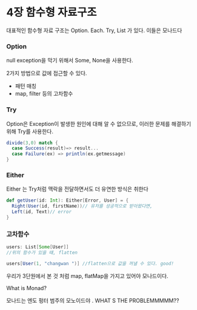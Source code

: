 # 4장 함수형 자료구조



대표적인 함수형 자료 구조는 Option. Each. Try, List 가 있다. 이들은 모나드다



### Option

null exception을 막기 위해서 Some, None을 사용한다.

2가지 방법으로 값에 접근할 수 있다.

* 패턴 매칭
* map, filter 등의 고차함수





### Try

Option은 Exception이 발생한 원인에 대해 알 수 없으므로, 이러한 문제를 해결하기 위해 Try를 사용한다.



```scala
divide(3,0) match {
  case Success(result)=> result...
  case Failure(ex) => println(ex.getmessage)
}
```



### Either

Either 는 Try처럼 맥락을 전달하면서도 더 유연한 방식은 취한다

```scala
def getUser(id: Int): Either[Error, User] = {
  Right(User(id, firstName))// 유저를 성공적으로 받아왔다면,
  Left(id, Text)// error
}
```





### 고차함수

```scala
users: List[Some[User]]
//위의 함수가 있을 떄, flatten

users[User(1, "changwan	")] //flatten으로 값을 꺼낼 수 있다. good!
```



우리가 3단원에서 본 것 처럼 map, flatMap을 가지고 있어야 모나드이다.

What is Monad?

모나드는 엔도 펑터 범주의 모노이드야 . WHAT S THE PROBLEMMMMM??